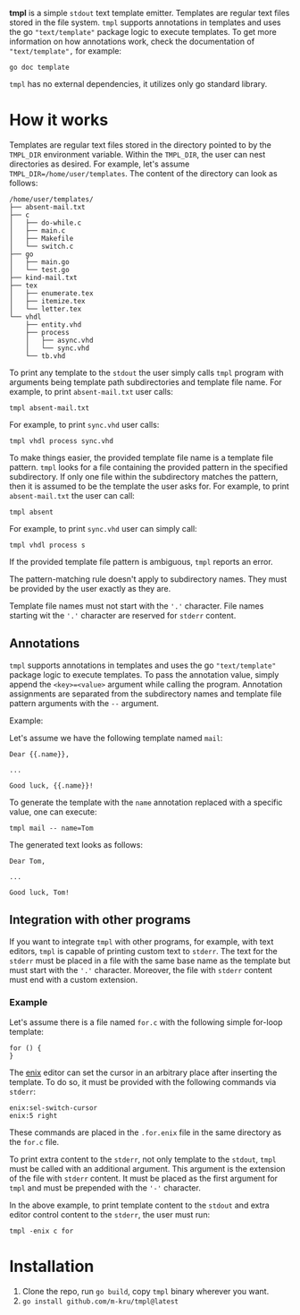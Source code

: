 **tmpl** is a simple `stdout` text template emitter.
Templates are regular text files stored in the file system.
`tmpl` supports annotations in templates and uses the go `"text/template"` package logic to execute templates.
To get more information on how annotations work, check the documentation of `"text/template",` for example:

```
go doc template
```

`tmpl` has no external dependencies, it utilizes only go standard library.

# How it works

Templates are regular text files stored in the directory pointed to by the `TMPL_DIR` environment variable.
Within the `TMPL_DIR`, the user can nest directories as desired.
For example, let's assume `TMPL_DIR=/home/user/templates`.
The content of the directory can look as follows:
```
/home/user/templates/
├── absent-mail.txt
├── c
│   ├── do-while.c
│   ├── main.c
│   ├── Makefile
│   └── switch.c
├── go
│   ├── main.go
│   └── test.go
├── kind-mail.txt
├── tex
│   ├── enumerate.tex
│   ├── itemize.tex
│   └── letter.tex
└── vhdl
    ├── entity.vhd
    ├── process
    │   ├── async.vhd
    │   └── sync.vhd
    └── tb.vhd
```

To print any template to the `stdout` the user simply calls `tmpl` program with arguments being template path subdirectories and template file name.
For example, to print `absent-mail.txt` user calls:
```
tmpl absent-mail.txt
```
For example, to print `sync.vhd` user calls:
```
tmpl vhdl process sync.vhd
```

To make things easier, the provided template file name is a template file pattern.
`tmpl` looks for a file containing the provided pattern in the specified subdirectory.
If only one file within the subdirectory matches the pattern, then it is assumed to be the template the user asks for.
For example, to print `absent-mail.txt` the user can call:
```
tmpl absent
```
For example, to print `sync.vhd` user can simply call:
```
tmpl vhdl process s
```
If the provided template file pattern is ambiguous, `tmpl` reports an error.

The pattern-matching rule doesn't apply to subdirectory names.
They must be provided by the user exactly as they are.

Template file names must not start with the `'.'` character.
File names starting wit the `'.'` character are reserved for `stderr` content.

## Annotations

`tmpl` supports annotations in templates and uses the go `"text/template"` package logic to execute templates.
To pass the annotation value, simply append the `<key>=<value>` argument while calling the program.
Annotation assignments are separated from the subdirectory names and template file pattern arguments with the `--` argument.

Example:

Let's assume we have the following template named `mail`:
```
Dear {{.name}},

...

Good luck, {{.name}}!
```
To generate the template with the `name` annotation replaced with a specific value, one can execute:
```
tmpl mail -- name=Tom
```
The generated text looks as follows:
```
Dear Tom,

...

Good luck, Tom!
```

## Integration with other programs

If you want to integrate `tmpl` with other programs, for example, with text editors, `tmpl` is capable of printing custom text to `stderr`.
The text for the `stderr` must be placed in a file with the same base name as the template but must start with the `'.'` character.
Moreover, the file with `stderr` content must end with a custom extension.

### Example

Let's assume there is a file named `for.c` with the following simple for-loop template:
```
for () {
}
```
The [enix](https://github.com/m-kru/enix) editor can set the cursor in an arbitrary place after inserting the template.
To do so, it must be provided with the following commands via `stderr`:
```
enix:sel-switch-cursor
enix:5 right
```
These commands are placed in the `.for.enix` file in the same directory as the `for.c` file.

To print extra content to the `stderr`, not only template to the `stdout`, `tmpl` must be called with an additional argument.
This argument is the extension of the file with `stderr` content.
It must be placed as the first argument for `tmpl` and must be prepended with the `'-'` character.

In the above example, to print template content to the `stdout` and extra editor control content to the `stderr`, the user must run:
```
tmpl -enix c for
```

# Installation

1. Clone the repo, run `go build`, copy `tmpl` binary wherever you want.
2. `go install github.com/m-kru/tmpl@latest`
